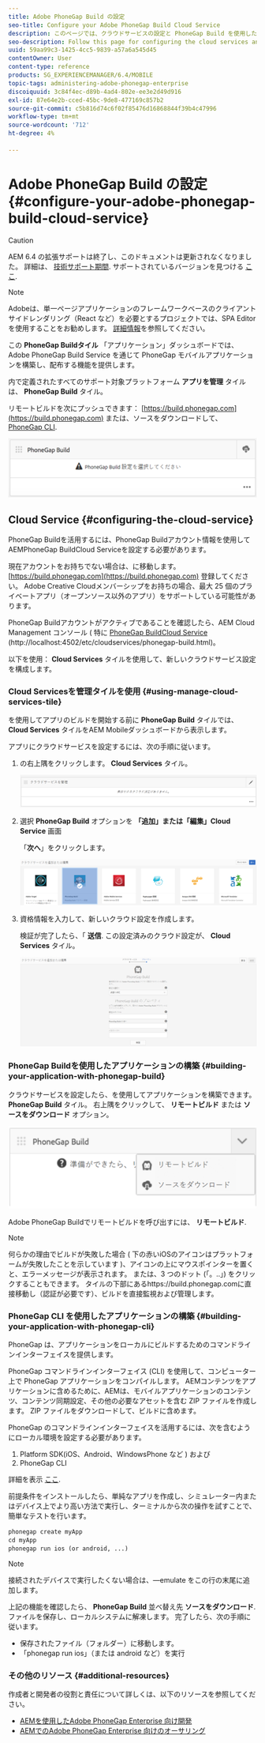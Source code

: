 ```yaml
---
title: Adobe PhoneGap Build の設定
seo-title: Configure your Adobe PhoneGap Build Cloud Service
description: このページでは、クラウドサービスの設定と PhoneGap Build を使用したアプリケーションの構築について説明します。
seo-description: Follow this page for configuring the cloud services and building your application with PhoneGap build.
uuid: 59aa99c3-1425-4cc5-9839-a57a6a545d45
contentOwner: User
content-type: reference
products: SG_EXPERIENCEMANAGER/6.4/MOBILE
topic-tags: administering-adobe-phonegap-enterprise
discoiquuid: 3c84f4ec-d89b-4ad4-802e-ee3e2d49d916
exl-id: 87e64e2b-cced-45bc-9de8-477169c857b2
source-git-commit: c5b816d74c6f02f85476d16868844f39b4c47996
workflow-type: tm+mt
source-wordcount: '712'
ht-degree: 4%

---
```


# Adobe PhoneGap Build の設定 {#configure-your-adobe-phonegap-build-cloud-service}

>[!CAUTION]
>
>AEM 6.4 の拡張サポートは終了し、このドキュメントは更新されなくなりました。 詳細は、 [技術サポート期間](https://helpx.adobe.com/jp/support/programs/eol-matrix.html). サポートされているバージョンを見つける [ここ](https://experienceleague.adobe.com/docs/?lang=ja).

>[!NOTE]
>
>Adobeは、単一ページアプリケーションのフレームワークベースのクライアントサイドレンダリング（React など）を必要とするプロジェクトでは、SPA Editor を使用することをお勧めします。 [詳細情報](/help/sites-developing/spa-overview.md)を参照してください。

この **PhoneGap Buildタイル** 「アプリケーション」ダッシュボードでは、Adobe PhoneGap Build Service を通じて PhoneGap モバイルアプリケーションを構築し、配布する機能を提供します。

内で定義されたすべてのサポート対象プラットフォーム **アプリを管理** タイルは、 **PhoneGap Build** タイル。

リモートビルドを次にプッシュできます： [https://build.phonegap.com](https://build.phonegap.com) または、ソースをダウンロードして、 [PhoneGap CLI](https://docs.phonegap.com/references/phonegap-cli/).

![PhoneGap Buildタイル](assets/chlimage_1-60.png)

## Cloud Service {#configuring-the-cloud-service}

PhoneGap Buildを活用するには、PhoneGap Buildアカウント情報を使用してAEMPhoneGap BuildCloud Serviceを設定する必要があります。

現在アカウントをお持ちでない場合は、に移動します。 [https://build.phonegap.com](https://build.phonegap.com) 登録してください。 Adobe Creative Cloudメンバーシップをお持ちの場合、最大 25 個のプライベートアプリ（オープンソース以外のアプリ）をサポートしている可能性があります。

PhoneGap Buildアカウントがアクティブであることを確認したら、AEM Cloud Management コンソール ( 特に [PhoneGap BuildCloud Service](http://localhost:4502/etc/cloudservices/phonegap-build.html) (http://localhost:4502/etc/cloudservices/phonegap-build.html)。

以下を使用： **Cloud Services** タイルを使用して、新しいクラウドサービス設定を構成します。

### Cloud Servicesを管理タイルを使用 {#using-manage-cloud-services-tile}

を使用してアプリのビルドを開始する前に **PhoneGap Build** タイルでは、 **Cloud Services** タイルをAEM Mobileダッシュボードから表示します。

アプリにクラウドサービスを設定するには、次の手順に従います。

1. の右上隅をクリックします。 **Cloud Services** タイル。

   ![chlimage_1-61](assets/chlimage_1-61.png)

1. 選択 **PhoneGap Build** オプションを **「追加」または「編集」Cloud Service** 画面

   「**次へ**」をクリックします。

   ![chlimage_1-62](assets/chlimage_1-62.png)

1. 資格情報を入力して、新しいクラウド設定を作成します。

   検証が完了したら、「 **送信**. この設定済みのクラウド設定が、 **Cloud Services** タイル。

   ![chlimage_1-63](assets/chlimage_1-63.png)

### PhoneGap Buildを使用したアプリケーションの構築 {#building-your-application-with-phonegap-build}

クラウドサービスを設定したら、を使用してアプリケーションを構築できます。 **PhoneGap Build** タイル。 右上隅をクリックして、 **リモートビルド** または **ソースをダウンロード** オプション。

![chlimage_1-64](assets/chlimage_1-64.png)

Adobe PhoneGap Buildでリモートビルドを呼び出すには、 **リモートビルド**.

>[!NOTE]
>
>何らかの理由でビルドが失敗した場合 ( 下の赤いiOSのアイコンはプラットフォームが失敗したことを示しています )、アイコンの上にマウスポインターを置くと、エラーメッセージが表示されます。 または、3 つのドット (「。..」) をクリックすることもできます。 タイルの下部にあるhttps://build.phonegap.comに直接移動し（認証が必要です）、ビルドを直接監視および管理します。

### PhoneGap CLI を使用したアプリケーションの構築 {#building-your-application-with-phonegap-cli}

PhoneGap は、アプリケーションをローカルにビルドするためのコマンドラインインターフェイスを提供します。

PhoneGap コマンドラインインターフェイス (CLI) を使用して、コンピューター上で PhoneGap アプリケーションをコンパイルします。 AEMコンテンツをアプリケーションに含めるために、AEMは、モバイルアプリケーションのコンテンツ、コンテンツ同期設定、その他の必要なアセットを含む ZIP ファイルを作成します。 ZIP ファイルをダウンロードして、ビルドに含めます。

PhoneGap のコマンドラインインターフェイスを活用するには、次を含むようにローカル環境を設定する必要があります。

1. Platform SDK(iOS、Android、WindowsPhone など ) および
1. PhoneGap CLI

詳細を表示 [ここ](https://docs.phonegap.com/references/phonegap-cli/).

前提条件をインストールしたら、単純なアプリを作成し、シミュレーター内またはデバイス上でより高い方法で実行し、ターミナルから次の操作を試すことで、簡単なテストを行います。

```xml
phonegap create myApp
cd myApp
phonegap run ios (or android, ...)
```

>[!NOTE]
>
>接続されたデバイスで実行したくない場合は、—emulate をこの行の末尾に追加します。

上記の機能を確認したら、 **PhoneGap Build** 並べ替え先 **ソースをダウンロード**. ファイルを保存し、ローカルシステムに解凍します。 完了したら、次の手順に従います。

* 保存されたファイル（フォルダー）に移動します。
* 「phonegap run ios」（または android など）を実行

### その他のリソース {#additional-resources}

作成者と開発者の役割と責任について詳しくは、以下のリソースを参照してください。

* [AEMを使用したAdobe PhoneGap Enterprise 向け開発](/help/mobile/developing-in-phonegap.md)
* [AEMでのAdobe PhoneGap Enterprise 向けのオーサリング](/help/mobile/phonegap.md)

